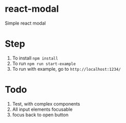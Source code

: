 # react-modal
Simple react modal

# Step
1. To install `npm install`
2. To run `npm run start-example`
3. To run with example, go to `http://localhost:1234/`


# Todo
1. Test, with complex components
2. All input elements focusable
3. focus back to open button
